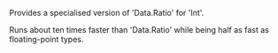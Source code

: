 Provides a specialised version of 'Data.Ratio' for 'Int'.

Runs about ten times faster than 'Data.Ratio' while being half as fast as
floating-point types.
